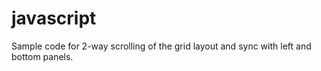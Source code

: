 javascript
==========

Sample code for 2-way scrolling of the grid layout and sync with left and bottom panels.
